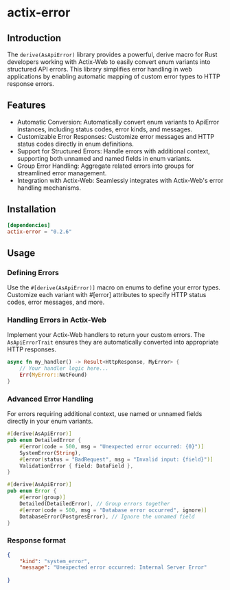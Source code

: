 # actix-error
## Introduction

The `derive(AsApiError)` library provides a powerful, derive macro for Rust developers working with Actix-Web to easily convert enum variants into structured API errors. This library simplifies error handling in web applications by enabling automatic mapping of custom error types to HTTP response errors.

## Features
 - Automatic Conversion: Automatically convert enum variants to ApiError instances, including status codes, error kinds, and messages.
 - Customizable Error Responses: Customize error messages and HTTP status codes directly in enum definitions.
 - Support for Structured Errors: Handle errors with additional context, supporting both unnamed and named fields in enum variants.
 - Group Error Handling: Aggregate related errors into groups for streamlined error management.
 - Integration with Actix-Web: Seamlessly integrates with Actix-Web's error handling mechanisms.

## Installation
```toml
[dependencies]
actix-error = "0.2.6"
```

## Usage
### Defining Errors
Use the `#[derive(AsApiError)]` macro on enums to define your error types. Customize each variant with #[error] attributes to specify HTTP status codes, error messages, and more.


### Handling Errors in Actix-Web
Implement your Actix-Web handlers to return your custom errors. The `AsApiErrorTrait` ensures they are automatically converted into appropriate HTTP responses.

```rust
async fn my_handler() -> Result<HttpResponse, MyError> {
    // Your handler logic here...
    Err(MyError::NotFound)
}
```

### Advanced Error Handling
For errors requiring additional context, use named or unnamed fields directly in your enum variants.

```rust
#[derive(AsApiError)]
pub enum DetailedError {
    #[error(code = 500, msg = "Unexpected error occurred: {0}")]
    SystemError(String),
    #[error(status = "BadRequest", msg = "Invalid input: {field}")]
    ValidationError { field: DataField },
}

#[derive(AsApiError)]
pub enum Error {
    #[error(group)]
    Detailed(DetailedError), // Group errors together
    #[error(code = 500, msg = "Database error occurred", ignore)]
    DatabaseError(PostgresError), // Ignore the unnamed field
}

```
### Response format
```json
{
    "kind": "system_error",
    "message": "Unexpected error occurred: Internal Server Error"
    
}
```
